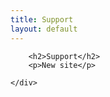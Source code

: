 ```yaml
---
title: Support
layout: default
---
```


<div class="row-fluid">
	<div class="span12">

		<h2>Support</h2>
		<p>New site</p>

	</div>
</div>